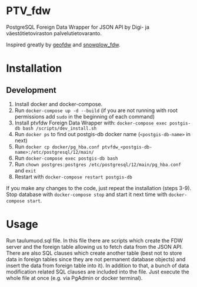 # PTV_fdw

PostgreSQL Foreign Data Wrapper for JSON API by Digi- ja väestötietoviraston palvelutietovaranto.

Inspired greatly by [geofdw](https://github.com/bosth/geofdw) and [snowplow_fdw](https://github.com/GispoCoding/snowplow_fdw).

# Installation

## Development

1. Install docker and docker-compose.
2. Run `docker-compose up -d --build` (if you are not running with root permissions add `sudo` in the beginning of each command)
3. Install ptvfdw Foreign Data Wrapper with: `docker-compose exec postgis-db bash /scripts/dev_install.sh`
4. Run `docker ps` to find out postgis-db docker name (`<postgis-db-name>` in next)
5. Run `docker cp docker/pg_hba.conf ptvfdw_<postgis-db-name>:/etc/postgresql/12/main/`
6. Run `docker-compose exec postgis-db bash`
7. Run `chown postgres:postgres /etc/postgresql/12/main/pg_hba.conf` and `exit`
8. Restart with `docker-compose restart postgis-db`

If you make any changes to the code, just repeat the installation (steps 3-9). 
Stop database with `docker-compose stop` and start it next time with `docker-compose start`.

# Usage

Run taulumuod.sql file. In this file there are scripts which create the FDW server and the foreign table allowing us
to fetch data from the JSON API. There are also SQL clauses which create another table (best not to store data in
foreign tables since they are not permanent database objects) and insert
the data from foreign table into it). In addition to that, a bunch of data modification related
SQL clauses are included into the file. Just execute the whole file at once (e.g. via PgAdmin or docker terminal).
